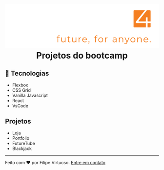<h1 align="center">
    <img alt="Future4 logo" src="future4.png" />
    <br>
    Projetos do bootcamp
</h1>

## :rocket: Tecnologias

- Flexbox
- CSS Grid
- Vanilla Javascript
- React
- VsCode

## Projetos

- Loja
- Portfolio
- FutureTube
- Blackjack

---

Feito com ♥ por Filipe Virtuoso. [Entre em contato](https://www.linkedin.com/in/lfvirtuoso/)
